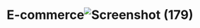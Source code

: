 # E-commerce![Screenshot (179)](https://github.com/mukulsharma889/E-commerce/assets/100365496/d3bbfe48-feba-40be-90a2-c91acdb774f8)
